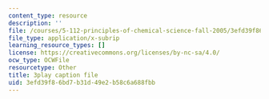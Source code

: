 ```yaml
---
content_type: resource
description: ''
file: /courses/5-112-principles-of-chemical-science-fall-2005/3efd39f86bd7b31d49e2b58c6a688fbb_sNdTPKvsYXg.srt
file_type: application/x-subrip
learning_resource_types: []
license: https://creativecommons.org/licenses/by-nc-sa/4.0/
ocw_type: OCWFile
resourcetype: Other
title: 3play caption file
uid: 3efd39f8-6bd7-b31d-49e2-b58c6a688fbb
---
```

